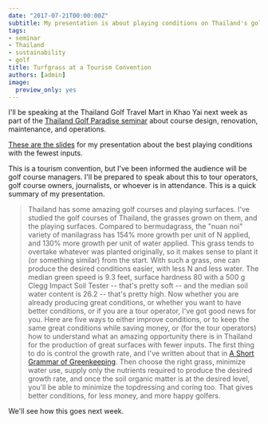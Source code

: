 ```yaml
---
date: "2017-07-21T00:00:00Z"
subtitle: My presentation is about playing conditions on Thailand's golf courses
tags:
- seminar
- Thailand
- sustainability
- golf
title: Turfgrass at a Tourism Convention
authors: [admin]
image:
  preview_only: yes
---
```


I'll be speaking at the Thailand Golf Travel Mart in Khao Yai next week as part of the [Thailand Golf Paradise seminar](http://www.asianturfseminar.com/2017/07/thailand-golf-paradise-seminar.html) about course design, renovation, maintenance, and operations.

[These are the slides](https://speakerdeck.com/micahwoods/the-best-playing-conditions-with-the-fewest-inputs) for my presentation about the best playing conditions with the fewest inputs.

<script async class="speakerdeck-embed" data-id="a13c602b837148458f7bad95d03d462f" data-ratio="1.33333333333333" src="//speakerdeck.com/assets/embed.js"></script>

This is a tourism convention, but I've been informed the audience will be golf course managers. I'll be prepared to speak about this to tour operators, golf course owners, journalists, or whoever is in attendance. This is a quick summary of my presentation.

> Thailand has some amazing golf courses and playing surfaces. I've studied the golf courses of Thailand, the grasses grown on them, and the playing surfaces. Compared to bermudagrass, the "nuan noi" variety of manilagrass has 154% more growth per unit of N applied, and 130% more growth per unit of water applied. This grass tends to overtake whatever was planted originally, so it makes sense to plant it (or something similar) from the start. With such a grass, one can produce the desired conditions easier, with less N and less water. The median green speed is 9.3 feet, surface hardness 80 with a 500 g Clegg Impact Soil Tester -- that's pretty soft -- and the median soil water content is 26.2 -- that's pretty high. Now whether you are already producing great conditions, or whether you want to have better conditions, or if you are a tour operator, I've got good news for you. Here are five ways to either improve conditions, or to keep the same great conditions while saving money, or (for the tour operators) how to understand what an amazing opportunity there is in Thailand for the production of great surfaces with fewer inputs. The first thing to do is control the growth rate, and I've written about that in [A Short Grammar of Greenkeeping](https://leanpub.com/short_grammar_of_greenkeeping). Then choose the right grass, minimize water use, supply only the nutrients required to produce the desired growth rate, and once the soil organic matter is at the desired level, you'll be able to minimize the topdressing and coring too. That gives better conditions, for less money, and more happy golfers.

We'll see how this goes next week.


